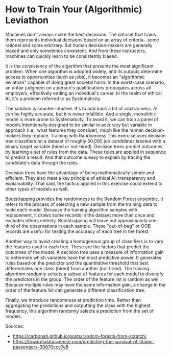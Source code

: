 # How to Train Your (Algorithmic) Leviathon

Machines don't always make the best decisions. The dataset that trains them represents individual decisions based on an array of criteria--some rational and some arbitrary. But human decision-makers are generally biased and only sometimes consistent. And from these instructors, machines can quickly learn to be consistently biased. 

It is the consistency of the algorithm that presents the most significant problem. When one algorithm is adopted widely, and its outputs determine access to opportunities (such as jobs), it becomes an "algorithmic leviathan" capable of doing great societal harm. In the worst-case scenario, an unfair judgment on a person's qualifications propagates across all employers, effectively ending an individual's career. In the realm of ethical AI, it's a problem referred to as Systematicity.

The solution is counter-intuitive. It's to add back a bit of arbitrariness. AI can be highly accurate, but it is never infallible. And a single, monolithic model is more prone to Systematicity. To avoid it, we can train a panel of models intentionally designed to be similar in accuracy but variable in approach (i.e., what features they consider), much like the human decision-makers they replace.
Training with Randomness
This exercise uses decision tree classifiers on a dataset of roughly 50,000 job candidates labeled with a binary target variable (hired or not-hired). Decision trees predict outcomes by learning a set of rules from the data. These rules are applied in sequence to predict a result. And that outcome is easy to explain by tracing the candidate's data through the rules. 

Decision trees have the advantage of being mathematically simple and efficient. They also meet a key principle of ethical AI: transparency and explainability. That said, the tactics applied in this exercise could extend to other types of models as well.

Bootstrapping provides the randomness to the Random Forest ensemble. It refers to the process of selecting a new sample from the training data to build each model. Because the training algorithm samples with replacement, it draws some records in the dataset more than once and excludes others entirely. Bootstrapping will leave out approximately one-third of the observations in each sample. These "out-of-bag" or OOB  records are useful for testing the accuracy of each tree in the forest. 

Another way to avoid creating a homogenous group of classifiers is to vary the features used in each tree. These are the factors that predict the outcomes of the model. A decision tree uses a measure of information gain to determine which variables have the most predictive power. It generates rules based on the predictor and the quantitative threshold that best differentiates one class (hired) from another (not hired). The training algorithm randomly selects a subset of features for each model to diversify the predictors in the group. The order of the feature list is random as well. Because multiple rules may have the same information gain, a change in the order of the feature list can generate a different classification tree.

Finally, we introduce randomness at prediction time. Rather than aggregating the predictions and outputting the class with the highest frequency, this algorithm randomly selects a prediction from the set of models.


Sources:
* https://carbonati.github.io/posts/random-forests-from-scratch/
* https://towardsdatascience.com/predicting-the-survival-of-titanic-passengers-30870ccc7e8